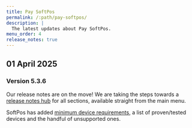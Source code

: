 ```yaml
---
title: Pay SoftPos
permalink: /:path/pay-softpos/
description: |
  The latest updates about Pay SoftPos.
menu_order: 4
release_notes: true
---
```


## 01 April 2025

### Version 5.3.6

Our release notes are on the move! We are taking the steps towards a
[release notes hub][rn-hub] for all sections, available straight from the main
menu.

SoftPos has added [minimum device requirements][mdr], a list of proven/tested
devices and the handful of unsupported ones.

[rn-hub]: /release-notes/
[mdr]: /pax-terminal/softpos/#minimum-device-requirements
